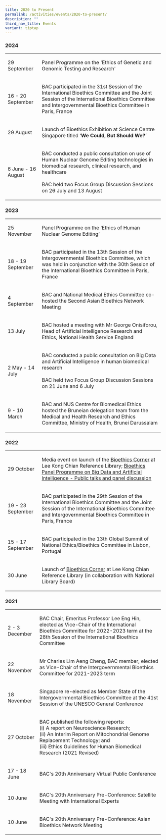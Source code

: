 ```yaml
---
title: 2020 to Present
permalink: /activities/events/2020-to-present/
description: ""
third_nav_title: Events
variant: tiptap
---
```

<h3><strong>2024</strong></h3>
<table style="minWidth: 50px">
<colgroup>
<col>
<col>
</colgroup>
<tbody>
<tr>
<td rowspan="1" colspan="1">
<p>29 September</p>
</td>
<td rowspan="1" colspan="1">
<p>Panel Programme on the 'Ethics of Genetic and Genomic<strong> </strong>Testing
and Research'</p>
</td>
</tr>
<tr>
<td rowspan="1" colspan="1">
<p>16 - 20 September</p>
</td>
<td rowspan="1" colspan="1">
<p>BAC participated in the 31st Session of the International Bioethics Committee
and the Joint Session of the International Bioethics Committee and Intergovernmental
Bioethics Committee in Paris, France</p>
</td>
</tr>
<tr>
<td rowspan="1" colspan="1">
<p>29 August</p>
</td>
<td rowspan="1" colspan="1">
<p>Launch of Bioethics Exhibition at Science Centre Singapore titled ‘<strong>We Could, But Should We?</strong>’</p>
</td>
</tr>
<tr>
<td rowspan="1" colspan="1">
<p>6 June - 16 August</p>
</td>
<td rowspan="1" colspan="1">
<p>BAC conducted a public consultation on use of Human Nuclear Genome Editing
technologies in biomedical research, clinical research, and healthcare
<br>
<br>BAC held two Focus Group Discussion Sessions on 26 July and 13 August</p>
</td>
</tr>
</tbody>
</table>
<h3><strong>2023</strong></h3>
<table style="minWidth: 50px">
<colgroup>
<col>
<col>
</colgroup>
<tbody>
<tr>
<td rowspan="1" colspan="1">
<p>25 November</p>
</td>
<td rowspan="1" colspan="1">
<p>Panel Programme on the ‘Ethics of Human Nuclear Genome Editing’</p>
</td>
</tr>
<tr>
<td rowspan="1" colspan="1">
<p>18 - 19 September</p>
</td>
<td rowspan="1" colspan="1">
<p>BAC participated in the 13th Session of the Intergovernmental Bioethics
Committee, which was held in conjunction with the 30th Session of the International
Bioethics Committee in Paris, France</p>
</td>
</tr>
<tr>
<td rowspan="1" colspan="1">
<p>4 September</p>
</td>
<td rowspan="1" colspan="1">
<p>BAC and National Medical Ethics Committee co-hosted the Second Asian Bioethics
Network Meeting</p>
</td>
</tr>
<tr>
<td rowspan="1" colspan="1">
<p>13 July</p>
</td>
<td rowspan="1" colspan="1">
<p>BAC hosted a meeting with Mr George Onisiforou, Head of Artificial Intelligence
Research and Ethics, National Health Service England</p>
</td>
</tr>
<tr>
<td rowspan="1" colspan="1">
<p>2 May - 14 July</p>
</td>
<td rowspan="1" colspan="1">
<p>BAC conducted a public consultation on Big Data and Artificial Intelligence
in human biomedical research
<br>
<br>BAC held two Focus Group Discussion Sessions on 21 June and 6 July</p>
</td>
</tr>
<tr>
<td rowspan="1" colspan="1">
<p>9 - 10 March</p>
</td>
<td rowspan="1" colspan="1">
<p>BAC and NUS Centre for Biomedical Ethics hosted the Bruneian delegation
team from the Medical and Health Research and Ethics Committee, Ministry
of Health, Brunei Darussalam</p>
</td>
</tr>
</tbody>
</table>
<h3><strong>2022</strong></h3>
<table style="minWidth: 50px">
<colgroup>
<col>
<col>
</colgroup>
<tbody>
<tr>
<td rowspan="1" colspan="1">
<p>29 October</p>
</td>
<td rowspan="1" colspan="1">
<p>Media event on launch of the <a href="https://www.bioethics-singapore.org/bioethicscorner/" rel="noopener noreferrer nofollow" target="_blank">Bioethics Corner</a> at
Lee Kong Chian Reference Library; <a href="https://www.bioethics-singapore.org/bioethicspanelprogrammeonbigdataandartificialintelligence/" rel="noopener noreferrer nofollow" target="_blank">Bioethics Panel Programme on Big Data and Artificial Intelligence - Public talks and panel discussion</a>
</p>
</td>
</tr>
<tr>
<td rowspan="1" colspan="1">
<p>19 - 23 September</p>
</td>
<td rowspan="1" colspan="1">
<p>BAC participated in the 29th Session of the International Bioethics Committee
and the Joint Session of the International Bioethics Committee and Intergovernmental
Bioethics Committee in Paris, France</p>
</td>
</tr>
<tr>
<td rowspan="1" colspan="1">
<p>15 - 17 September</p>
</td>
<td rowspan="1" colspan="1">
<p>BAC participated in the 13th Global Summit of National Ethics/Bioethics
Committee in Lisbon, Portugal</p>
</td>
</tr>
<tr>
<td rowspan="1" colspan="1">
<p>30 June</p>
</td>
<td rowspan="1" colspan="1">
<p>Launch of <a href="https://www.bioethics-singapore.org/bioethicscorner/" rel="noopener noreferrer nofollow" target="_blank">Bioethics Corner</a> at
Lee Kong Chian Reference Library (in collaboration with National Library
Board)</p>
</td>
</tr>
</tbody>
</table>
<h3><strong>2021</strong></h3>
<table style="minWidth: 50px">
<colgroup>
<col>
<col>
</colgroup>
<tbody>
<tr>
<td rowspan="1" colspan="1">
<p>2 - 3 December</p>
</td>
<td rowspan="1" colspan="1">
<p>BAC Chair, Emeritus Professor Lee Eng Hin, elected as Vice-Chair of the
International Bioethics Committee for 2022-2023 term at the 28th Session
of the International Bioethics Committee</p>
</td>
</tr>
<tr>
<td rowspan="1" colspan="1">
<p>22 November</p>
</td>
<td rowspan="1" colspan="1">
<p>Mr Charles Lim Aeng Cheng, BAC member, elected as Vice-Chair of the Intergovernmental
Bioethics Committee for 2021-2023 term</p>
</td>
</tr>
<tr>
<td rowspan="1" colspan="1">
<p>18 November</p>
</td>
<td rowspan="1" colspan="1">
<p>Singapore re-elected as Member State of the Intergovernmental Bioethics
Committee at the 41st Session of the UNESCO General Conference</p>
</td>
</tr>
<tr>
<td rowspan="1" colspan="1">
<p>27 October</p>
</td>
<td rowspan="1" colspan="1">
<p>BAC published the following reports:
<br>(i) A report on Neuroscience Research;
<br>(ii) An Interim Report on Mitochondrial Genome Replacement Technology;
and
<br>(iii) Ethics Guidelines for Human Biomedical Research (2021 Revised)</p>
</td>
</tr>
<tr>
<td rowspan="1" colspan="1">
<p>17 - 18 June</p>
</td>
<td rowspan="1" colspan="1">
<p>BAC's 20th Anniversary Virtual Public Conference</p>
</td>
</tr>
<tr>
<td rowspan="1" colspan="1">
<p>10 June</p>
</td>
<td rowspan="1" colspan="1">
<p>BAC's 20th Anniversary Pre-Conference: Satellite Meeting with International
Experts</p>
</td>
</tr>
<tr>
<td rowspan="1" colspan="1">
<p>10 June</p>
</td>
<td rowspan="1" colspan="1">
<p>BAC's 20th Anniversary Pre-Conference: Asian Bioethics Network Meeting</p>
</td>
</tr>
</tbody>
</table>
<p></p>